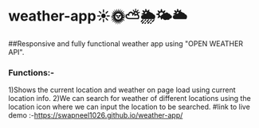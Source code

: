 # weather-app☀️🌞⛅🌦️🌤️🌥️
##Responsive and fully functional weather app using "OPEN WEATHER API". 
### Functions:-
1)Shows the current location and weather on page load using current location info.
2)We can search for weather of different locations using the location icon where we can input the location to be searched.
#link to live demo :-https://swapneel1026.github.io/weather-app/
